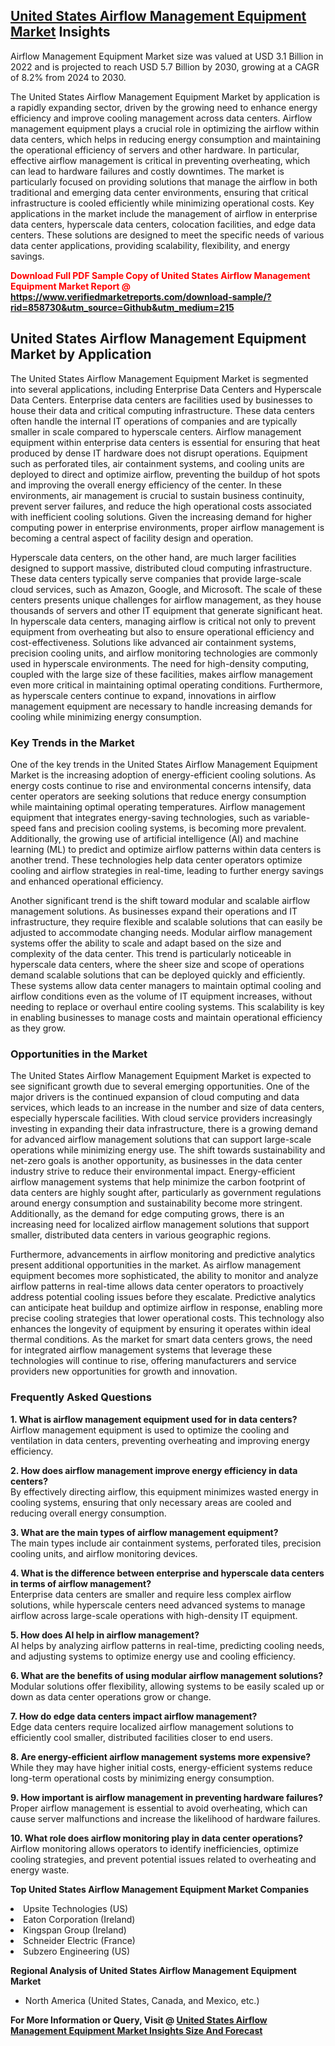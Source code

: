 <h2><a href="https://www.verifiedmarketreports.com/download-sample/?rid=858730&amp;utm_source=Github&amp;utm_medium=215" target="_blank">United States Airflow Management Equipment Market</a> Insights</h2><p>Airflow Management Equipment Market size was valued at USD 3.1 Billion in 2022 and is projected to reach USD 5.7 Billion by 2030, growing at a CAGR of 8.2% from 2024 to 2030.</p><p><p>The United States Airflow Management Equipment Market by application is a rapidly expanding sector, driven by the growing need to enhance energy efficiency and improve cooling management across data centers. Airflow management equipment plays a crucial role in optimizing the airflow within data centers, which helps in reducing energy consumption and maintaining the operational efficiency of servers and other hardware. In particular, effective airflow management is critical in preventing overheating, which can lead to hardware failures and costly downtimes. The market is particularly focused on providing solutions that manage the airflow in both traditional and emerging data center environments, ensuring that critical infrastructure is cooled efficiently while minimizing operational costs. Key applications in the market include the management of airflow in enterprise data centers, hyperscale data centers, colocation facilities, and edge data centers. These solutions are designed to meet the specific needs of various data center applications, providing scalability, flexibility, and energy savings. <strong><p><span class=""><span style="color: #ff0000;"><strong>Download Full PDF Sample Copy of United States Airflow Management Equipment Market Report</strong> @ </span><a href="https://www.verifiedmarketreports.com/download-sample/?rid=858730&amp;utm_source=Github&amp;utm_medium=215" target="_blank">https://www.verifiedmarketreports.com/download-sample/?rid=858730&amp;utm_source=Github&amp;utm_medium=215</a></span></p></strong></p><h2>United States Airflow Management Equipment Market by Application</h2><p>The United States Airflow Management Equipment Market is segmented into several applications, including Enterprise Data Centers and Hyperscale Data Centers. Enterprise data centers are facilities used by businesses to house their data and critical computing infrastructure. These data centers often handle the internal IT operations of companies and are typically smaller in scale compared to hyperscale centers. Airflow management equipment within enterprise data centers is essential for ensuring that heat produced by dense IT hardware does not disrupt operations. Equipment such as perforated tiles, air containment systems, and cooling units are deployed to direct and optimize airflow, preventing the buildup of hot spots and improving the overall energy efficiency of the center. In these environments, air management is crucial to sustain business continuity, prevent server failures, and reduce the high operational costs associated with inefficient cooling solutions. Given the increasing demand for higher computing power in enterprise environments, proper airflow management is becoming a central aspect of facility design and operation. <p>Hyperscale data centers, on the other hand, are much larger facilities designed to support massive, distributed cloud computing infrastructure. These data centers typically serve companies that provide large-scale cloud services, such as Amazon, Google, and Microsoft. The scale of these centers presents unique challenges for airflow management, as they house thousands of servers and other IT equipment that generate significant heat. In hyperscale data centers, managing airflow is critical not only to prevent equipment from overheating but also to ensure operational efficiency and cost-effectiveness. Solutions like advanced air containment systems, precision cooling units, and airflow monitoring technologies are commonly used in hyperscale environments. The need for high-density computing, coupled with the large size of these facilities, makes airflow management even more critical in maintaining optimal operating conditions. Furthermore, as hyperscale centers continue to expand, innovations in airflow management equipment are necessary to handle increasing demands for cooling while minimizing energy consumption. <h3>Key Trends in the Market</h3><p>One of the key trends in the United States Airflow Management Equipment Market is the increasing adoption of energy-efficient cooling solutions. As energy costs continue to rise and environmental concerns intensify, data center operators are seeking solutions that reduce energy consumption while maintaining optimal operating temperatures. Airflow management equipment that integrates energy-saving technologies, such as variable-speed fans and precision cooling systems, is becoming more prevalent. Additionally, the growing use of artificial intelligence (AI) and machine learning (ML) to predict and optimize airflow patterns within data centers is another trend. These technologies help data center operators optimize cooling and airflow strategies in real-time, leading to further energy savings and enhanced operational efficiency.<p>Another significant trend is the shift toward modular and scalable airflow management solutions. As businesses expand their operations and IT infrastructure, they require flexible and scalable solutions that can easily be adjusted to accommodate changing needs. Modular airflow management systems offer the ability to scale and adapt based on the size and complexity of the data center. This trend is particularly noticeable in hyperscale data centers, where the sheer size and scope of operations demand scalable solutions that can be deployed quickly and efficiently. These systems allow data center managers to maintain optimal cooling and airflow conditions even as the volume of IT equipment increases, without needing to replace or overhaul entire cooling systems. This scalability is key in enabling businesses to manage costs and maintain operational efficiency as they grow. <h3>Opportunities in the Market</h3><p>The United States Airflow Management Equipment Market is expected to see significant growth due to several emerging opportunities. One of the major drivers is the continued expansion of cloud computing and data services, which leads to an increase in the number and size of data centers, especially hyperscale facilities. With cloud service providers increasingly investing in expanding their data infrastructure, there is a growing demand for advanced airflow management solutions that can support large-scale operations while minimizing energy use. The shift towards sustainability and net-zero goals is another opportunity, as businesses in the data center industry strive to reduce their environmental impact. Energy-efficient airflow management systems that help minimize the carbon footprint of data centers are highly sought after, particularly as government regulations around energy consumption and sustainability become more stringent. Additionally, as the demand for edge computing grows, there is an increasing need for localized airflow management solutions that support smaller, distributed data centers in various geographic regions.<p>Furthermore, advancements in airflow monitoring and predictive analytics present additional opportunities in the market. As airflow management equipment becomes more sophisticated, the ability to monitor and analyze airflow patterns in real-time allows data center operators to proactively address potential cooling issues before they escalate. Predictive analytics can anticipate heat buildup and optimize airflow in response, enabling more precise cooling strategies that lower operational costs. This technology also enhances the longevity of equipment by ensuring it operates within ideal thermal conditions. As the market for smart data centers grows, the need for integrated airflow management systems that leverage these technologies will continue to rise, offering manufacturers and service providers new opportunities for growth and innovation. <h3>Frequently Asked Questions</h3><p><strong>1. What is airflow management equipment used for in data centers?</strong><br>Airflow management equipment is used to optimize the cooling and ventilation in data centers, preventing overheating and improving energy efficiency.</p><p><strong>2. How does airflow management improve energy efficiency in data centers?</strong><br>By effectively directing airflow, this equipment minimizes wasted energy in cooling systems, ensuring that only necessary areas are cooled and reducing overall energy consumption.</p><p><strong>3. What are the main types of airflow management equipment?</strong><br>The main types include air containment systems, perforated tiles, precision cooling units, and airflow monitoring devices.</p><p><strong>4. What is the difference between enterprise and hyperscale data centers in terms of airflow management?</strong><br>Enterprise data centers are smaller and require less complex airflow solutions, while hyperscale centers need advanced systems to manage airflow across large-scale operations with high-density IT equipment.</p><p><strong>5. How does AI help in airflow management?</strong><br>AI helps by analyzing airflow patterns in real-time, predicting cooling needs, and adjusting systems to optimize energy use and cooling efficiency.</p><p><strong>6. What are the benefits of using modular airflow management solutions?</strong><br>Modular solutions offer flexibility, allowing systems to be easily scaled up or down as data center operations grow or change.</p><p><strong>7. How do edge data centers impact airflow management?</strong><br>Edge data centers require localized airflow management solutions to efficiently cool smaller, distributed facilities closer to end users.</p><p><strong>8. Are energy-efficient airflow management systems more expensive?</strong><br>While they may have higher initial costs, energy-efficient systems reduce long-term operational costs by minimizing energy consumption.</p><p><strong>9. How important is airflow management in preventing hardware failures?</strong><br>Proper airflow management is essential to avoid overheating, which can cause server malfunctions and increase the likelihood of hardware failures.</p><p><strong>10. What role does airflow monitoring play in data center operations?</strong><br>Airflow monitoring allows operators to identify inefficiencies, optimize cooling strategies, and prevent potential issues related to overheating and energy waste.</p></p><p><strong>Top United States Airflow Management Equipment Market Companies</strong></p><div data-test-id=""><p><li>Upsite Technologies (US)</li><li> Eaton Corporation (Ireland)</li><li> Kingspan Group (Ireland)</li><li> Schneider Electric (France)</li><li> Subzero Engineering (US)</li></p><div><strong>Regional Analysis of&nbsp;United States Airflow Management Equipment Market</strong></div><ul><li dir="ltr"><p dir="ltr">North America&nbsp;(United States, Canada, and Mexico, etc.)</p></li></ul><p><strong>For More Information or Query, Visit @&nbsp;</strong><strong><a href="https://www.verifiedmarketreports.com/product/airflow-management-equipment-market/?utm_source=Github&amp;utm_medium=215" target="_blank">United States Airflow Management Equipment Market Insights Size And Forecast</a></strong></p></div>
